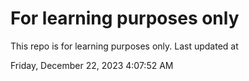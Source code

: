 # For learning purposes only
This repo is for learning purposes only.
Last updated at

Friday, December 22, 2023 4:07:52 AM

